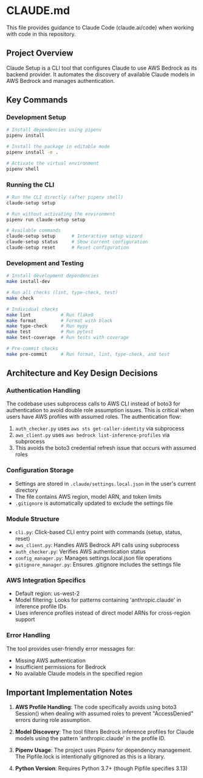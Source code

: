 # CLAUDE.md

This file provides guidance to Claude Code (claude.ai/code) when working with code in this repository.

## Project Overview

Claude Setup is a CLI tool that configures Claude to use AWS Bedrock as its backend provider. It automates the discovery of available Claude models in AWS Bedrock and manages authentication.

## Key Commands

### Development Setup
```bash
# Install dependencies using pipenv
pipenv install

# Install the package in editable mode
pipenv install -e .

# Activate the virtual environment
pipenv shell
```

### Running the CLI
```bash
# Run the CLI directly (after pipenv shell)
claude-setup setup

# Run without activating the environment
pipenv run claude-setup setup

# Available commands
claude-setup setup      # Interactive setup wizard
claude-setup status     # Show current configuration
claude-setup reset      # Reset configuration
```

### Development and Testing
```bash
# Install development dependencies
make install-dev

# Run all checks (lint, type-check, test)
make check

# Individual checks
make lint           # Run flake8
make format         # Format with black
make type-check     # Run mypy
make test           # Run pytest
make test-coverage  # Run tests with coverage

# Pre-commit checks
make pre-commit     # Run format, lint, type-check, and test
```

## Architecture and Key Design Decisions

### Authentication Handling
The codebase uses subprocess calls to AWS CLI instead of boto3 for authentication to avoid double role assumption issues. This is critical when users have AWS profiles with assumed roles. The authentication flow:
1. `auth_checker.py` uses `aws sts get-caller-identity` via subprocess
2. `aws_client.py` uses `aws bedrock list-inference-profiles` via subprocess
3. This avoids the boto3 credential refresh issue that occurs with assumed roles

### Configuration Storage
- Settings are stored in `.claude/settings.local.json` in the user's current directory
- The file contains AWS region, model ARN, and token limits
- `.gitignore` is automatically updated to exclude the settings file

### Module Structure
- `cli.py`: Click-based CLI entry point with commands (setup, status, reset)
- `aws_client.py`: Handles AWS Bedrock API calls using subprocess
- `auth_checker.py`: Verifies AWS authentication status
- `config_manager.py`: Manages settings.local.json file operations
- `gitignore_manager.py`: Ensures .gitignore includes the settings file

### AWS Integration Specifics
- Default region: us-west-2
- Model filtering: Looks for patterns containing 'anthropic.claude' in inference profile IDs
- Uses inference profiles instead of direct model ARNs for cross-region support

### Error Handling
The tool provides user-friendly error messages for:
- Missing AWS authentication
- Insufficient permissions for Bedrock
- No available Claude models in the specified region

## Important Implementation Notes

1. **AWS Profile Handling**: The code specifically avoids using boto3 Session() when dealing with assumed roles to prevent "AccessDenied" errors during role assumption.

2. **Model Discovery**: The tool filters Bedrock inference profiles for Claude models using the pattern 'anthropic.claude' in the profile ID.

3. **Pipenv Usage**: The project uses Pipenv for dependency management. The Pipfile.lock is intentionally gitignored as this is a library.

4. **Python Version**: Requires Python 3.7+ (though Pipfile specifies 3.13)